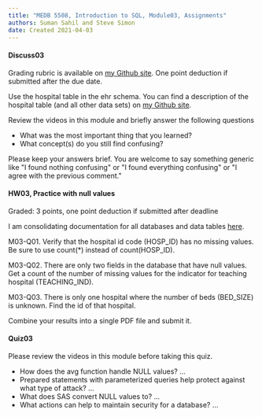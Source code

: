 ```yaml
---
title: "MEDB 5508, Introduction to SQL, Module03, Assignments"
authors: Suman Sahil and Steve Simon
date: Created 2021-04-03
---
```


#### Discuss03

Grading rubric is available on [my Github site][gra1]. One point deduction if submitted after the due date.

Use the hospital table in the ehr schema. You can find a description of the hospital table (and all other data sets) on [my Github site][hos1].  

Review the videos in this module and briefly answer the following questions

+ What was the most important thing that you learned?
+ What concept(s) do you still find confusing?

Please keep your answers brief. You are welcome to say something generic like "I found nothing confusing" or "I found everything confusing" or "I agree with the previous comment."

#### HW03, Practice with null values

Graded: 3 points, one point deduction if submitted after deadline

<!---Double check, as this hw had issues last time--->

I am consolidating documentation for all databases and data tables [here](https://github.com/pmean/introduction-to-sql/blob/master/data/all-data.md).

M03-Q01. Verify that the hospital id code (HOSP_ID) has no missing values. Be sure to use count(*) instead of count(HOSP_ID).

M03-Q02. There are only two fields in the database that have null values. Get a count of the number of missing values for the indicator for teaching hospital (TEACHING_IND).

M03-Q03. There is only one hospital where the number of beds (BED_SIZE) is unknown. Find the id of that hospital.

Combine your results into a single PDF file and submit it.

#### Quiz03

Please review the videos in this module before taking this quiz.

+ How does the avg function handle NULL values? ...
+ Prepared statements with parameterized queries help protect against what type of attack? ...
+ What does SAS convert NULL values to? ...
+ What actions can help to maintain security for a database? ...

[gra1]: https://github.com/pmean/classes/blob/master/software-engineering/src/grading-rubric.md

[hos1]: https://github.com/pmean/introduction-to-sql/blob/master/data/all-data.md
